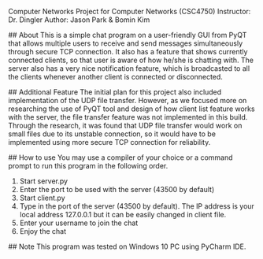 Computer Networks Project for Computer Networks (CSC4750)
Instructor: Dr. Dingler
Author: Jason Park & Bomin Kim


﻿## About
This is a simple chat program on a user-friendly GUI from PyQT that allows multiple users to receive and send messages simultaneously through secure TCP connection.
It also has a feature that shows currently connected clients, so that user is aware of how he/she is chatting with.
The server also has a very nice notification feature, which is broadcasted to all the clients whenever another client is connected or disconnected.


﻿## Additional Feature
The initial plan for this project also included implementation of the UDP file transfer. However, as we focused more on researching the use of PyQT tool and design of how client list feature works with the server, the file transfer feature was not implemented in this build. Through the research, it was found that UDP file transfer would work on small files due to its unstable connection, so it would have to be implemented using more secure TCP connection for reliability.


﻿## How to use
You may use a compiler of your choice or a command prompt to run this program in the following order.
1. Start server.py
2. Enter the port to be used with the server (43500 by default)
3. Start client.py
4. Type in the port of the server (43500 by default). The IP address is your local address 127.0.0.1 but it can be easily changed in client file.
5. Enter your username to join the chat
6. Enjoy the chat


﻿## Note
This program was tested on Windows 10 PC using PyCharm IDE.
